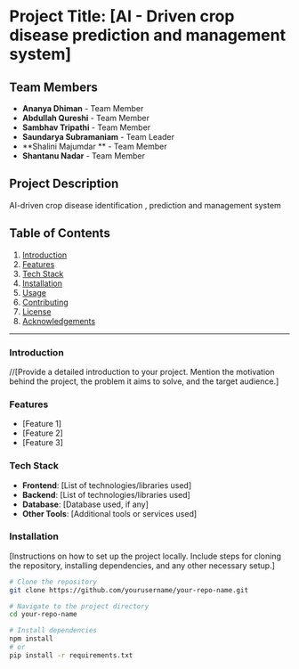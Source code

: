 # Project Title: **[AI - Driven crop disease prediction and management system]**

## Team Members
- **Ananya Dhiman** - Team Member
- **Abdullah Qureshi** - Team Member
- **Sambhav Tripathi** - Team Member
- **Saundarya Subramaniam** - Team Leader
- **Shalini Majumdar ** - Team Member
- **Shantanu Nadar** - Team Member

## Project Description
AI-driven crop disease identification , prediction and management system

## Table of Contents
1. [Introduction](#introduction)
2. [Features](#features)
3. [Tech Stack](#tech-stack)
4. [Installation](#installation)
5. [Usage](#usage)
6. [Contributing](#contributing)
7. [License](#license)
8. [Acknowledgements](#acknowledgements)

---

### Introduction
//[Provide a detailed introduction to your project. Mention the motivation behind the project, the problem it aims to solve, and the target audience.]

### Features
- [Feature 1]
- [Feature 2]
- [Feature 3]
  
### Tech Stack
- **Frontend**: [List of technologies/libraries used]
- **Backend**: [List of technologies/libraries used]
- **Database**: [Database used, if any]
- **Other Tools**: [Additional tools or services used]

### Installation
[Instructions on how to set up the project locally. Include steps for cloning the repository, installing dependencies, and any other necessary setup.]

```bash
# Clone the repository
git clone https://github.com/yourusername/your-repo-name.git

# Navigate to the project directory
cd your-repo-name

# Install dependencies
npm install
# or
pip install -r requirements.txt

